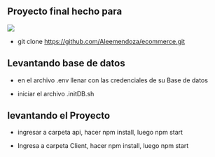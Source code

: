 
## Proyecto final hecho para 
<p align='left'>
    <img src='https://static.wixstatic.com/media/85087f_0d84cbeaeb824fca8f7ff18d7c9eaafd~mv2.png/v1/fill/w_160,h_30,al_c,q_85,usm_0.66_1.00_0.01/Logo_completo_Color_1PNG.webp' </img>
</p>


- git clone https://github.com/Aleemendoza/ecommerce.git


## Levantando base de datos 

- en el archivo .env llenar con las credenciales de su Base de datos

- iniciar el archivo .initDB.sh
  

## levantando el Proyecto


- ingresar a carpeta api, hacer npm install, luego npm start

- Ingresa a carpeta Client, hacer npm install, luego npm start

